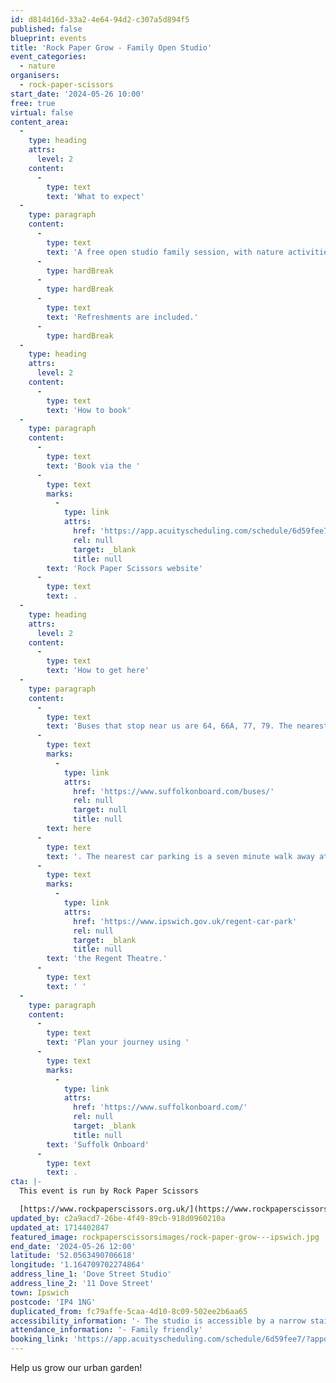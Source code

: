 ```yaml
---
id: d814d16d-33a2-4e64-94d2-c307a5d894f5
published: false
blueprint: events
title: 'Rock Paper Grow - Family Open Studio'
event_categories:
  - nature
organisers:
  - rock-paper-scissors
start_date: '2024-05-26 10:00'
free: true
virtual: false
content_area:
  -
    type: heading
    attrs:
      level: 2
    content:
      -
        type: text
        text: 'What to expect'
  -
    type: paragraph
    content:
      -
        type: text
        text: 'A free open studio family session, with nature activities, help grow our urban garden and take part in lots of fun creative activities!'
      -
        type: hardBreak
      -
        type: hardBreak
      -
        type: text
        text: 'Refreshments are included.'
      -
        type: hardBreak
  -
    type: heading
    attrs:
      level: 2
    content:
      -
        type: text
        text: 'How to book'
  -
    type: paragraph
    content:
      -
        type: text
        text: 'Book via the '
      -
        type: text
        marks:
          -
            type: link
            attrs:
              href: 'https://app.acuityscheduling.com/schedule/6d59fee7/?appointmentTypeIds[]=62445892'
              rel: null
              target: _blank
              title: null
        text: 'Rock Paper Scissors website'
      -
        type: text
        text: .
  -
    type: heading
    attrs:
      level: 2
    content:
      -
        type: text
        text: 'How to get here'
  -
    type: paragraph
    content:
      -
        type: text
        text: 'Buses that stop near us are 64, 66A, 77, 79. The nearest bus stop is one minute walk away, see the latest bus timetables '
      -
        type: text
        marks:
          -
            type: link
            attrs:
              href: 'https://www.suffolkonboard.com/buses/'
              rel: null
              target: null
              title: null
        text: here
      -
        type: text
        text: '. The nearest car parking is a seven minute walk away at '
      -
        type: text
        marks:
          -
            type: link
            attrs:
              href: 'https://www.ipswich.gov.uk/regent-car-park'
              rel: null
              target: _blank
              title: null
        text: 'the Regent Theatre.'
      -
        type: text
        text: ' '
  -
    type: paragraph
    content:
      -
        type: text
        text: 'Plan your journey using '
      -
        type: text
        marks:
          -
            type: link
            attrs:
              href: 'https://www.suffolkonboard.com/'
              rel: null
              target: _blank
              title: null
        text: 'Suffolk Onboard'
      -
        type: text
        text: .
cta: |-
  This event is run by Rock Paper Scissors

  [https://www.rockpaperscissors.org.uk/](https://www.rockpaperscissors.org.uk/)
updated_by: c2a9acd7-26be-4f49-89cb-918d0960210a
updated_at: 1714402847
featured_image: rockpaperscissorsimages/rock-paper-grow---ipswich.jpg
end_date: '2024-05-26 12:00'
latitude: '52.0563490706618'
longitude: '1.164709702274864'
address_line_1: 'Dove Street Studio'
address_line_2: '11 Dove Street'
town: Ipswich
postcode: 'IP4 1NG'
duplicated_from: fc79affe-5caa-4d10-8c09-502ee2b6aa65
accessibility_information: '- The studio is accessible by a narrow staircase'
attendance_information: '- Family friendly'
booking_link: 'https://app.acuityscheduling.com/schedule/6d59fee7/?appointmentTypeIds[]=62445892'
---
```

Help us grow our urban garden!